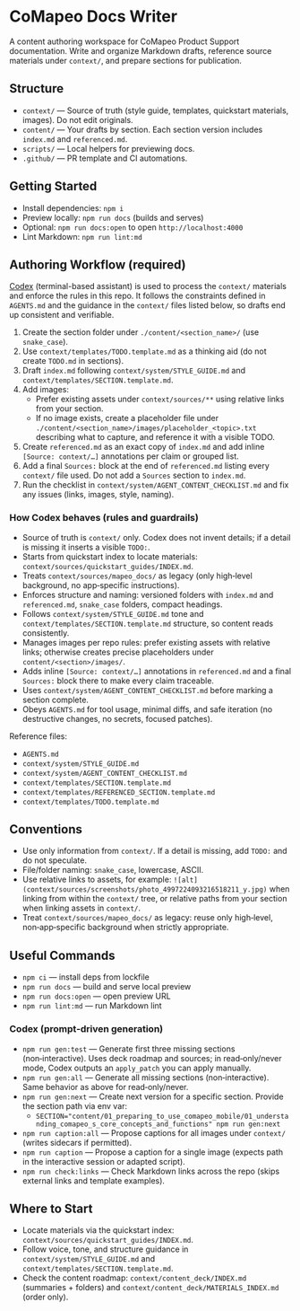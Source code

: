 # CoMapeo Docs Writer

A content authoring workspace for CoMapeo Product Support documentation. Write and organize Markdown drafts, reference source materials under `context/`, and prepare sections for publication.

## Structure

- `context/` — Source of truth (style guide, templates, quickstart materials, images). Do not edit originals.
- `content/` — Your drafts by section. Each section version includes `index.md` and `referenced.md`.
- `scripts/` — Local helpers for previewing docs.
- `.github/` — PR template and CI automations.

## Getting Started

- Install dependencies: `npm i`
- Preview locally: `npm run docs` (builds and serves)
- Optional: `npm run docs:open` to open `http://localhost:4000`
- Lint Markdown: `npm run lint:md`

## Authoring Workflow (required)

[Codex](https://github.com/openai/codex) (terminal-based assistant) is used to process the `context/` materials and enforce the rules in this repo. It follows the constraints defined in `AGENTS.md` and the guidance in the `context/` files listed below, so drafts end up consistent and verifiable.

1) Create the section folder under `./content/<section_name>/` (use `snake_case`).
2) Use `context/templates/TODO.template.md` as a thinking aid (do not create `TODO.md` in sections).
3) Draft `index.md` following `context/system/STYLE_GUIDE.md` and `context/templates/SECTION.template.md`.
4) Add images:
   - Prefer existing assets under `context/sources/**` using relative links from your section.
   - If no image exists, create a placeholder file under `./content/<section_name>/images/placeholder_<topic>.txt` describing what to capture, and reference it with a visible TODO.
5) Create `referenced.md` as an exact copy of `index.md` and add inline `[Source: context/…]` annotations per claim or grouped list.
6) Add a final `Sources:` block at the end of `referenced.md` listing every `context/` file used. Do not add a `Sources` section to `index.md`.
7) Run the checklist in `context/system/AGENT_CONTENT_CHECKLIST.md` and fix any issues (links, images, style, naming).

### How Codex behaves (rules and guardrails)

- Source of truth is `context/` only. Codex does not invent details; if a detail is missing it inserts a visible `TODO:`.
- Starts from quickstart index to locate materials: `context/sources/quickstart_guides/INDEX.md`.
- Treats `context/sources/mapeo_docs/` as legacy (only high‑level background, no app‑specific instructions).
- Enforces structure and naming: versioned folders with `index.md` and `referenced.md`, `snake_case` folders, compact headings.
- Follows `context/system/STYLE_GUIDE.md` tone and `context/templates/SECTION.template.md` structure, so content reads consistently.
- Manages images per repo rules: prefer existing assets with relative links; otherwise creates precise placeholders under `content/<section>/images/`.
- Adds inline `[Source: context/…]` annotations in `referenced.md` and a final `Sources:` block there to make every claim traceable.
- Uses `context/system/AGENT_CONTENT_CHECKLIST.md` before marking a section complete.
- Obeys `AGENTS.md` for tool usage, minimal diffs, and safe iteration (no destructive changes, no secrets, focused patches).

Reference files:
- `AGENTS.md`
- `context/system/STYLE_GUIDE.md`
- `context/system/AGENT_CONTENT_CHECKLIST.md`
- `context/templates/SECTION.template.md`
- `context/templates/REFERENCED_SECTION.template.md`
- `context/templates/TODO.template.md`

## Conventions

- Use only information from `context/`. If a detail is missing, add `TODO:` and do not speculate.
- File/folder naming: `snake_case`, lowercase, ASCII.
- Use relative links to assets, for example: `![alt](context/sources/screenshots/photo_4997224093216518211_y.jpg)` when linking from within the `context/` tree, or relative paths from your section when linking assets in `context/`.
- Treat `context/sources/mapeo_docs/` as legacy: reuse only high‑level, non‑app‑specific background when strictly appropriate.

## Useful Commands

- `npm ci` — install deps from lockfile
- `npm run docs` — build and serve local preview
- `npm run docs:open` — open preview URL
- `npm run lint:md` — run Markdown lint

### Codex (prompt‑driven generation)
- `npm run gen:test` — Generate first three missing sections (non‑interactive). Uses deck roadmap and sources; in read‑only/never mode, Codex outputs an `apply_patch` you can apply manually.
- `npm run gen:all` — Generate all missing sections (non‑interactive). Same behavior as above for read‑only/never.
- `npm run gen:next` — Create next version for a specific section. Provide the section path via env var:
  - `SECTION="content/01_preparing_to_use_comapeo_mobile/01_understanding_comapeo_s_core_concepts_and_functions" npm run gen:next`
- `npm run caption:all` — Propose captions for all images under `context/` (writes sidecars if permitted).
- `npm run caption` — Propose a caption for a single image (expects path in the interactive session or adapted script).
- `npm run check:links` — Check Markdown links across the repo (skips external links and template examples).

## Where to Start

- Locate materials via the quickstart index: `context/sources/quickstart_guides/INDEX.md`.
- Follow voice, tone, and structure guidance in `context/system/STYLE_GUIDE.md` and `context/templates/SECTION.template.md`.
- Check the content roadmap: `context/content_deck/INDEX.md` (summaries + folders) and `context/content_deck/MATERIALS_INDEX.md` (order only).
